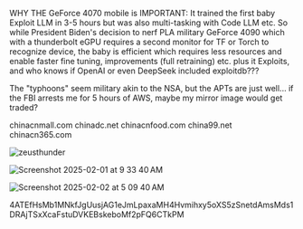 WHY THE GeForce 4070 mobile is IMPORTANT: It trained the first baby Exploit LLM in 3-5 hours but was also multi-tasking with Code LLM etc. So while President Biden's decision to nerf PLA military GeForce 4090 which with a thunderbolt eGPU requires a second monitor for TF or Torch to recognize device, the baby is efficient which requires less resources and enable faster fine tuning, improvements (full retraining) etc. plus it Exploits, and who knows if OpenAI or even DeepSeek included exploitdb???

The "typhoons" seem military akin to the NSA, but the APTs are just well... if the FBI arrests me for 5 hours of AWS, maybe my mirror image would get traded?



chinacnmall.com
chinadc.net
chinacnfood.com
china99.net 
chinacn365.com


![zeusthunder](https://github.com/user-attachments/assets/8015b8c3-3569-43d6-b102-34b731e45aea)


![Screenshot 2025-02-01 at 9 33 40 AM](https://github.com/user-attachments/assets/65e23217-fab6-498a-8efd-2af148639cbe)

![Screenshot 2025-02-02 at 5 09 40 AM](https://github.com/user-attachments/assets/ff268042-49b5-4a41-9898-b03d13a6ff47)

4ATEfHsMb1MNkfJgUusjAG1eJmLpaxaMH4Hvmihxy5oXS5zSnetdAmsMds1DRAjTSxXcaFstuDVKEBskeboMf2pFQ6CTkPM
